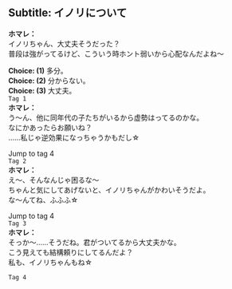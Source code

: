 # 

  
## Subtitle: イノリについて
  
**ホマレ：**  
イノリちゃん、大丈夫そうだった？  
普段は強がってるけど、こういう時ホント弱いから心配なんだよね～  
  
**Choice: (1)**  多分。  
**Choice: (2)**  分からない。  
**Choice: (3)**  大丈夫。  
`Tag 1`  
**ホマレ：**  
う～ん、他に同年代の子たちがいるから虚勢はってるのかな。  
なにかあったらお願いね？  
……私じゃ逆効果になっちゃうかもだし☆  
  
Jump to tag 4  
`Tag 2`  
**ホマレ：**  
え～、そんなんじゃ困るな～  
ちゃんと気にしてあげないと、イノリちゃんがかわいそうだよ。  
な～んてね、ふふふ☆  
  
Jump to tag 4  
`Tag 3`  
**ホマレ：**  
そっか～……そうだね。君がついてるから大丈夫かな。  
こう見えても結構頼りにしてるんだよ？  
私も、イノリちゃんもね☆  
  
`Tag 4`  
